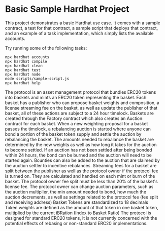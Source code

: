 # Basic Sample Hardhat Project

This project demonstrates a basic Hardhat use case. It comes with a sample contract, a test for that contract, a sample script that deploys that contract, and an example of a task implementation, which simply lists the available accounts.

Try running some of the following tasks:

```shell
npx hardhat accounts
npx hardhat compile
npx hardhat clean
npx hardhat test
npx hardhat node
node scripts/sample-script.js
npx hardhat help
```

The protocol is an asset management protocol that bundles ERC20 tokens into baskets and mints an ERC20 token representing the basket. Each basket has a publisher
who can propose basket weights and composition, a license streaming fee on the basket, as well as update the publisher of that basket, all of these actions are subject to a 24 hour timelock. Baskets are created through the Factory contract which also creates an Auction contract for each basket. When a new weighting proposal for a basket passes the timelock, a rebalancing auction is started where anyone can bond a portion of the basket token supply and settle the auction by rebalancing the basket. The amounts needed to rebalance the basket are determined by the new weights as well as how long it takes for the auction to become settled. If an auction has not been settled after being bonded within 24 hours, the bond can be burned and the auction will need to be started again. Bounties can also be added to the auction that are claimed by the auction settler to incentive rebalances.
Streaming fees for a basket are split between the publisher as well as the protocol owner if the protocol fee is turned on. They are calculated and handled on each mint or burn of the basket. The protocol owner fee split must be less than 20% of the basket's license fee.
The protocol owner can change auction parameters, such as the auction multiplier, the min amount needed to bond, how much the auction decrements, as well as settings related to the protocol fee (fee split and receiving address)
Basket Tokens are standardized to 18 decimals
Token weights are defined as the amount of that token in one basket token, multiplied by the current iBRation (Index to Basket Ratio)
The protocol is designed for standard ERC20 tokens, it is not currently concerned with the potential effects of rebasing or non-standard ERC20 implementations.
